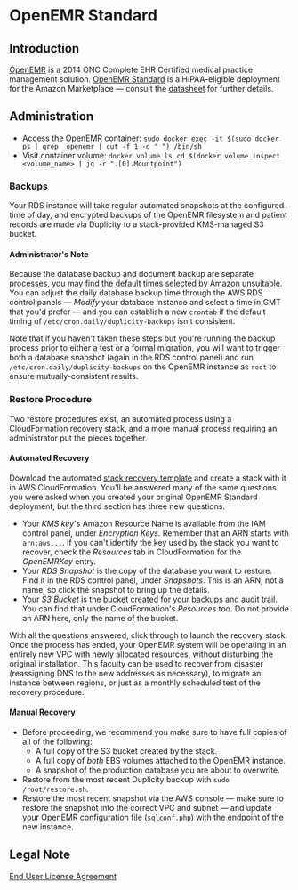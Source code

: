 # OpenEMR Standard

## Introduction

[OpenEMR](https://www.open-emr.org/) is a 2014 ONC Complete EHR Certified medical practice management solution. [OpenEMR Standard](https://aws.amazon.com/marketplace/pp/B07BBT4C1H) is a HIPAA-eligible deployment for the Amazon Marketplace &mdash; consult the [datasheet](http://www.open-emr.org/wiki/index.php/OpenEMR_Cloud_Standard_Data_Sheet) for further details.

## Administration

* Access the OpenEMR container: `sudo docker exec -it $(sudo docker ps | grep _openemr | cut -f 1 -d " ") /bin/sh`
* Visit container volume: `docker volume ls`, `cd $(docker volume inspect <volume_name> | jq -r ".[0].Mountpoint")`

### Backups

Your RDS instance will take regular automated snapshots at the configured time of day, and encrypted backups of the OpenEMR filesystem and patient records are made via Duplicity to a stack-provided KMS-managed S3 bucket.

#### Administrator's Note

Because the database backup and document backup are separate processes, you may find the default times selected by Amazon unsuitable. You can adjust the daily database backup time through the AWS RDS control panels &mdash; *Modify* your database instance and select a time in GMT that you'd prefer &mdash; and you can establish a new `crontab` if the default timing of `/etc/cron.daily/duplicity-backups` isn't consistent.

Note that if you haven't taken these steps but you're running the backup process prior to either a test or a formal migration, you will want to trigger both a database snapshot (again in the RDS control panel) and run `/etc/cron.daily/duplicity-backups` on the OpenEMR instance as `root` to ensure mutually-consistent results.

### Restore Procedure

Two restore procedures exist, an automated process using a CloudFormation recovery stack, and a more manual process requiring an administrator put the pieces together.

#### Automated Recovery

Download the automated [stack recovery template](cfn/OpenEMR-Standard-Recovery.json) and create a stack with it in AWS CloudFormation. You'll be answered many of the same questions you were asked when you created your original OpenEMR Standard deployment, but the third section has three new questions.
* Your *KMS key*'s Amazon Resource Name is available from the IAM control panel, under *Encryption Keys*. Remember that an ARN starts with `arn:aws...`. If you can't identify the key used by the stack you want to recover, check the *Resources* tab in CloudFormation for the *OpenEMRKey* entry.
* Your *RDS Snapshot* is the copy of the database you want to restore. Find it in the RDS control panel, under *Snapshots*. This is an ARN, not a name, so click the snapshot to bring up the details.
* Your *S3 Bucket* is the bucket created for your backups and audit trail. You can find that under CloudFormation's *Resources* too. Do not provide an ARN here, only the name of the bucket.

With all the questions answered, click through to launch the recovery stack. Once the process has ended, your OpenEMR system will be operating in an entirely new VPC with newly allocated resources, without disturbing the original installation. This faculty can be used to recover from disaster (reassigning DNS to the new addresses as necessary), to migrate an instance between regions, or just as a monthly scheduled test of the recovery procedure.  

#### Manual Recovery

* Before proceeding, we recommend you make sure to have full copies of all of the following:
  * A full copy of the S3 bucket created by the stack.
  * A full copy of *both* EBS volumes attached to the OpenEMR instance.
  * A snapshot of the production database you are about to overwrite.
* Restore from the most recent Duplicity backup with `sudo /root/restore.sh`.
* Restore the most recent snapshot via the AWS console &mdash; make sure to restore the snapshot into the correct VPC and subnet &mdash; and update your OpenEMR configuration file (`sqlconf.php`) with the endpoint of the new instance.

## Legal Note

[End User License Agreement](https://github.com/openemr/openemr-devops/tree/master/stacks/AWS-mktplace/EULA.txt)
